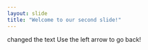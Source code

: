 ```yaml
---
layout: slide
title: "Welcome to our second slide!"
---
```

changed the text
Use the left arrow to go back!
